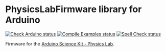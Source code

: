 # PhysicsLabFirmware library for Arduino

[![Check Arduino status](https://github.com/arduino-libraries/PhysicsLabFirmware/actions/workflows/check-arduino.yml/badge.svg)](https://github.com/arduino-libraries/PhysicsLabFirmware/actions/workflows/check-arduino.yml)
[![Compile Examples status](https://github.com/arduino-libraries/PhysicsLabFirmware/actions/workflows/compile-examples.yml/badge.svg)](https://github.com/arduino-libraries/PhysicsLabFirmware/actions/workflows/compile-examples.yml)
[![Spell Check status](https://github.com/arduino-libraries/PhysicsLabFirmware/actions/workflows/spell-check.yml/badge.svg)](https://github.com/arduino-libraries/PhysicsLabFirmware/actions/workflows/spell-check.yml)

Firmware for the [Arduino Science Kit - Physics Lab](https://www.arduino.cc/education/science-kit).
